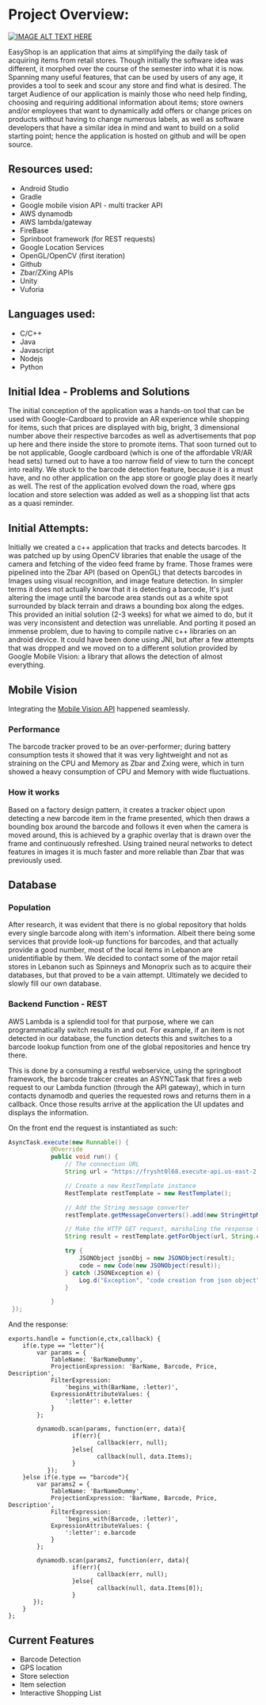 # Project Overview: 

[![IMAGE ALT TEXT HERE](https://img.youtube.com/vi/mHccWXMDOkA/0.jpg)](https://www.youtube.com/watch?v=mHccWXMDOkA)

EasyShop is an application that aims at simplifying the daily task of acquiring items from retail stores. Though initially the software idea was different, it morphed over the course of the semester into what it is now. Spanning many useful features, that can be used by users of any age, it provides a tool to seek and scour any store and find what is desired. The target Audience of our application is mainly those who need help finding, choosing and requiring additional information about items; store owners and/or employees that want to dynamically add offers or change prices on products without having to change numerous labels, as well as software developers that have a similar idea in mind and want to build on a solid starting point; hence the application is hosted on github and will be open source. 
 
## Resources used: 
  * Android Studio 
  * Gradle
  * Google mobile vision API - multi tracker API 
  * AWS dynamodb 
  * AWS lambda/gateway 
  * FireBase 
  * Sprinboot framework (for REST requests) 
  * Google Location Services 
  * OpenGL/OpenCV (first iteration) 
  * Github 
  * Zbar/ZXing APIs 
  * Unity
  * Vuforia
 
## Languages used:
 * C/C++
 * Java
 * Javascript
 * Nodejs
 * Python 
 
 
## Initial Idea - Problems and Solutions 
The initial conception of the application was a hands-on tool that can be used with Google-Cardboard to provide an AR experience while shopping for items, such that prices are displayed with big, bright, 3 dimensional number above their respective barcodes as well as advertisements that pop up here and there inside the store to promote items. That soon turned out to be not applicable, Google cardboard (which is one of the affordable VR/AR head sets) turned out to have a too narrow field of view to turn the concept into reality. We stuck to the barcode detection feature, because it is a must have, and no other application on the app store or google play does it nearly as well. The rest of the application evolved down the road, where gps location and store selection was added as well as a shopping list that acts as a quasi reminder. 
 
## Initial Attempts: 
Initially we created a c++ application that tracks and detects barcodes. It was patched up by using OpenCV libraries that enable the usage of the camera and fetching of the video feed frame by frame. Those frames were pipelined into the Zbar API (based on OpenGL) that detects barcodes in Images using visual recognition, and image feature detection. In simpler terms it does not actually know that it is detecting a barcode, It's just altering the image until the barcode area stands out as a white spot surrounded by black terrain and draws a bounding box along the edges.  
This provided an initial solution (2-3 weeks) for what we aimed to do, but it was very inconsistent and detection was unreliable. And porting it posed an immense problem, due to having to compile native c++ libraries on an android device. It could have been done using JNI, but after a few attempts that was dropped and we moved on to a different solution provided by Google Mobile Vision: a library that allows the detection of almost everything. 
 
## Mobile Vision 
Integrating the [Mobile Vision API](https://github.com/googlesamples/android-vision/tree/master/visionSamples/barcode-reader) happened seamlessly.

### Performance
The barcode tracker proved to be an over-performer; during battery consumption tests it showed that it was very lightweight and not as straining on the CPU and Memory as Zbar and Zxing were, which in turn showed a heavy consumption of CPU and Memory with wide fluctuations. 

### How it works
Based on a factory design pattern, it creates a tracker object upon detecting a new barcode item in the frame presented, which then draws a bounding box around the barcode and follows it even when the camera is moved around, this is achieved by a graphic overlay that is drawn over the frame and continuously refreshed. Using trained neural networks to detect features in images it is much faster and more reliable than Zbar that was previously used. 
 
## Database 
### Population
After research, it was evident that there is no global repository that holds every single barcode along with item's information. Albeit there being some services that provide look-up functions for barcodes, and that actually provide a good number, most of the local items in Lebanon are unidentifiable by them. We decided to contact some of the major retail stores in Lebanon such as  Spinneys and Monoprix such as to acquire their databases, but that proved to be a vain attempt. Ultimately we decided to slowly fill our own database.

### Backend Function - REST
AWS Lambda is a splendid tool for that purpose, where we can programmatically switch results in and out. For example, if an item is not detected in our database, the function detects this and switches to a barcode lookup function from one of the global repositories and hence try there.

This is done by a consuming a restful webservice, using the springboot framework, the barcode trakcer creates an ASYNCTask that fires a web request to our Lambda function (through the API gateway), which in turn contacts dynamodb and queries the requested rows and returns them in a callback. Once those results arrive at the application the UI updates and displays the information.

On the front end the request is instantiated as such:
```java
AsyncTask.execute(new Runnable() {
            @Override
            public void run() {
                // The connection URL
                String url = "https://frysht0l68.execute-api.us-east-2.amazonaws.com/prod/get?type=barcode&barcode=" + barcodeNumber + "&letter=0";

                // Create a new RestTemplate instance
                RestTemplate restTemplate = new RestTemplate();

                // Add the String message converter
                restTemplate.getMessageConverters().add(new StringHttpMessageConverter());

                // Make the HTTP GET request, marshaling the response to a String
                String result = restTemplate.getForObject(url, String.class, "Android");

                try {
                    JSONObject jsonObj = new JSONObject(result);
                    code = new Code(new JSONObject(result));
                } catch (JSONException e) {
                    Log.d("Exception", "code creation from json object");
                }

            }
 });
```

And the response:
```nodejs
exports.handle = function(e,ctx,callback) {
    if(e.type == "letter"){
        var params = {
            TableName: 'BarNameDummy',
            ProjectionExpression: 'BarName, Barcode, Price, Description',
            FilterExpression: 
                'begins_with(BarName, :letter)',
            ExpressionAttributeValues: {
                ':letter': e.letter
            }
        };  
      
        dynamodb.scan(params, function(err, data){
		          if(err){
			             callback(err, null);
		          }else{
			             callback(null, data.Items);
		          }
	       });
    }else if(e.type == "barcode"){
        var params2 = {
            TableName: 'BarNameDummy',
            ProjectionExpression: 'BarName, Barcode, Price, Description',
            FilterExpression: 
                'begins_with(Barcode, :letter)',
            ExpressionAttributeValues: {
                ':letter': e.barcode
            }
        }; 
        
        dynamodb.scan(params2, function(err, data){
		          if(err){
			             callback(err, null);
		          }else{
			             callback(null, data.Items[0]);
	    	      }
       });
    }
};
```
 
## Current Features 
* Barcode Detection 
* GPS location 
* Store selection 
* Item selection 
* Interactive Shopping List  
